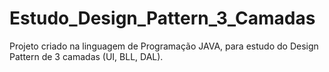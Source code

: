 # Estudo_Design_Pattern_3_Camadas
Projeto criado na linguagem de Programação JAVA, para estudo do Design Pattern de 3 camadas (UI, BLL, DAL).
